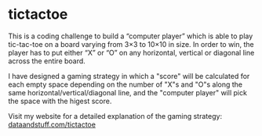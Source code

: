 # tictactoe
This is a coding challenge to build a “computer player” which is able to play tic-tac-toe on a board varying from 3×3 to 10×10 in size. In order to win, the player has to put either “X” or “O” on any horizontal, vertical or diagonal line across the entire board. 

I have designed a gaming strategy in which a "score" will be calculated for each empty space depending on the number of "X"s and "O"s along the same horizontal/vertical/diagonal line, and the "computer player" will pick the space with the higest score.

Visit my website for a detailed explanation of the gaming strategy: [dataandstuff.com/tictactoe](https://monicawongds.wordpress.com/2018/01/13/tic-tac-toe/)
